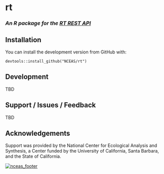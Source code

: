# rt
### *An R package for the [RT REST API](https://rt-wiki.bestpractical.com/wiki/REST)*

## Installation

You can install the development version from GitHub with:

```{r}
devtools::install_github("NCEAS/rt")
```

## Development

TBD

## Support / Issues / Feedback

TBD

## Acknowledgements

Support was provided by the National Center for Ecological Analysis and Synthesis, a Center funded by the University of California, Santa Barbara, and the State of California.

[![nceas_footer](https://www.nceas.ucsb.edu/files/newLogo_0.png)](http://www.nceas.ucsb.edu)
